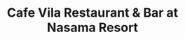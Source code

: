 ---
layout: info
type: Standard
title: Cafe Vila Restaurant & Bar at Nasama Resort
section: Bars & Bistros
logo: placeholder
ratings:
phone: "7728028"
email:
address:
description: Located only 10 minutes from town on Pango Road. Delicious food and cocktails. They have a great value Mexican night on Friday’s.  Free wifi.  Open 7am to late every day.
---